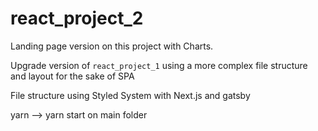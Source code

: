 # react_project_2

Landing page version on this project with Charts.

Upgrade version of `react_project_1` using a more complex file structure and layout for the sake of SPA

File structure using Styled System with Next.js and gatsby

yarn --> yarn start on main folder
